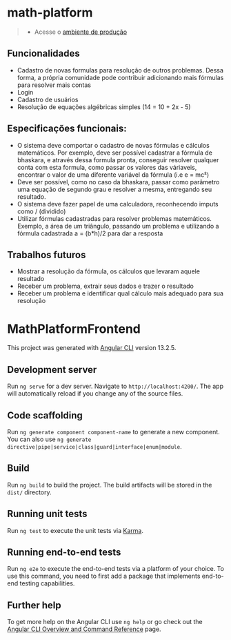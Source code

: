 # math-platform

> - Acesse o [ambiente de produção](http://math-platform.com.br/matematica/juros)

## Funcionalidades
- Cadastro de novas formulas para resolução de outros problemas. Dessa forma, a própria comunidade pode contribuir adicionando mais fórmulas para resolver mais contas 
- Login
- Cadastro de usuários
- Resolução de equações algébricas simples (14 = 10 + 2x - 5)

## Especificações funcionais:
- O sistema deve comportar o cadastro de novas fórmulas e cálculos matemáticos. Por exemplo, deve ser possível cadastrar a fórmula de bhaskara, e através dessa formula pronta, conseguir resolver qualquer conta com esta formula, como passar os valores das váriaveis, encontrar o valor de uma diferente variável da fórmula (i.e e = mc²)
- Deve ser possível, como no caso da bhaskara, passar como parâmetro uma equação de segundo grau e resolver a mesma, entregando seu resultado.
- O sistema deve fazer papel de uma calculadora, reconhecendo imputs como / (dividido)
- Utilizar fórmulas cadastradas para resolver problemas matemáticos. Exemplo, a área de um triângulo, passando um problema e utilizando a fórmula cadastrada a = (b*h)/2 para dar a resposta
## Trabalhos futuros
- Mostrar a resolução da fórmula, os cálculos que levaram aquele resultado
- Receber um problema, extrair seus dados e trazer o resultado
- Receber um problema e identificar qual cálculo mais adequado para sua resolução


# MathPlatformFrontend

This project was generated with [Angular CLI](https://github.com/angular/angular-cli) version 13.2.5.

## Development server

Run `ng serve` for a dev server. Navigate to `http://localhost:4200/`. The app will automatically reload if you change any of the source files.

## Code scaffolding

Run `ng generate component component-name` to generate a new component. You can also use `ng generate directive|pipe|service|class|guard|interface|enum|module`.

## Build

Run `ng build` to build the project. The build artifacts will be stored in the `dist/` directory.

## Running unit tests

Run `ng test` to execute the unit tests via [Karma](https://karma-runner.github.io).

## Running end-to-end tests

Run `ng e2e` to execute the end-to-end tests via a platform of your choice. To use this command, you need to first add a package that implements end-to-end testing capabilities.

## Further help

To get more help on the Angular CLI use `ng help` or go check out the [Angular CLI Overview and Command Reference](https://angular.io/cli) page.
